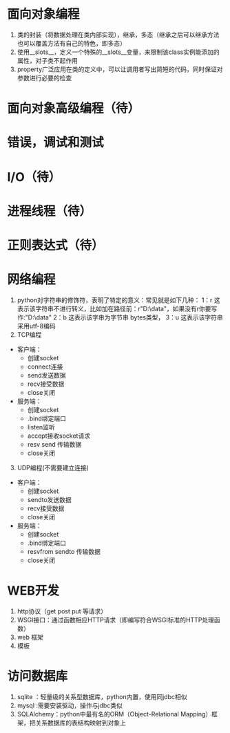 # 面向对象编程
1. 类的封装（将数据处理在类内部实现），继承，多态（继承之后可以继承方法也可以覆盖方法有自己的特色，即多态）
2. 使用__slots__，定义一个特殊的__slots__变量，来限制该class实例能添加的属性，对子类不起作用
3. property广泛应用在类的定义中，可以让调用者写出简短的代码，同时保证对参数进行必要的检查

# 面向对象高级编程（待）
# 错误，调试和测试
# I/O（待）
# 进程线程（待）
# 正则表达式（待）
# 网络编程
1. python对字符串的修饰符，表明了特定的意义：常见就是如下几种：
1：r 这表示该字符串不进行转义，比如加在路径前：r"D:\data"，如果没有r你要写作:"D:\\data"
2：b 这表示该字串为字节串 bytes类型，
3：u 这表示该字符串采用utf-8编码 
2. TCP编程
- 客户端：
    - 创建socket
    - connect连接
    - send发送数据
    - recv接受数据
    - close关闭
- 服务端：
    - 创建socket
    - .bind绑定端口
    - listen监听
    - accept接收socket请求
    - resv send 传输数据
    - close关闭
3. UDP编程(不需要建立连接)
- 客户端：
    - 创建socket
    - sendto发送数据
    - recv接受数据
    - close关闭
- 服务端：
    - 创建socket
    - .bind绑定端口
    - resvfrom sendto 传输数据
    - close关闭
# WEB开发
1. http协议（get post put 等请求）
2. WSGI接口：通过函数相应HTTP请求（即编写符合WSGI标准的HTTP处理函数）
3. web 框架
4. 模板 
# 访问数据库
1. sqlite ：轻量级的关系型数据库，python内置，使用同jdbc相似
2. mysql :需要安装驱动，操作与jdbc类似
3. SQLAlchemy：python中最有名的ORM（Object-Relational Mapping）框架，把关系数据库的表结构映射到对象上


